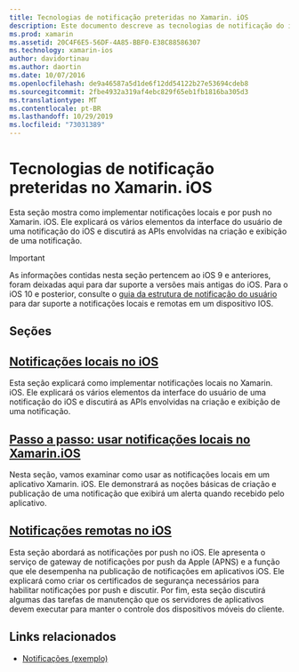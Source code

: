 ```yaml
---
title: Tecnologias de notificação preteridas no Xamarin. iOS
description: Este documento descreve as tecnologias de notificação do iOS que foram preteridas em favor da estrutura de notificações do usuário, introduzida no iOS 10.
ms.prod: xamarin
ms.assetid: 20C4F6E5-56DF-4A85-BBF0-E38C88586307
ms.technology: xamarin-ios
author: davidortinau
ms.author: daortin
ms.date: 10/07/2016
ms.openlocfilehash: de9a46587a5d1de6f12dd54122b27e53694cdeb8
ms.sourcegitcommit: 2fbe4932a319af4ebc829f65eb1fb1816ba305d3
ms.translationtype: MT
ms.contentlocale: pt-BR
ms.lasthandoff: 10/29/2019
ms.locfileid: "73031389"
---
```

# <a name="deprecated-notification-technologies-in-xamarinios"></a>Tecnologias de notificação preteridas no Xamarin. iOS

Esta seção mostra como implementar notificações locais e por push no Xamarin. iOS. Ele explicará os vários elementos da interface do usuário de uma notificação do iOS e discutirá as APIs envolvidas na criação e exibição de uma notificação.

> [!IMPORTANT]
> As informações contidas nesta seção pertencem ao iOS 9 e anteriores, foram deixadas aqui para dar suporte a versões mais antigas do iOS. Para o iOS 10 e posterior, consulte o [guia da estrutura de notificação do usuário](~/ios/platform/user-notifications/index.md) para dar suporte a notificações locais e remotas em um dispositivo IOS.

## <a name="sections"></a>Seções

<a name="Local Notifications In iOS" />

## <a name="local-notifications-in-ioslocal-notifications-in-iosmd"></a>[Notificações locais no iOS](local-notifications-in-ios.md)

Esta seção explicará como implementar notificações locais no Xamarin. iOS. Ele explicará os vários elementos da interface do usuário de uma notificação do iOS e discutirá as APIs envolvidas na criação e exibição de uma notificação.

<a name="Local Notifications Walkthrough" />

## <a name="walkthrough---using-local-notifications-in-xamarinioslocal-notifications-in-ios-walkthroughmd"></a>[Passo a passo: usar notificações locais no Xamarin.iOS](local-notifications-in-ios-walkthrough.md)

Nesta seção, vamos examinar como usar as notificações locais em um aplicativo Xamarin. iOS. Ele demonstrará as noções básicas de criação e publicação de uma notificação que exibirá um alerta quando recebido pelo aplicativo.

<a name="Remote Notifications In iOS" />

## <a name="remote-notifications-in-iosremote-notifications-in-iosmd"></a>[Notificações remotas no iOS](remote-notifications-in-ios.md)

Esta seção abordará as notificações por push no iOS. Ele apresenta o serviço de gateway de notificações por push da Apple (APNS) e a função que ele desempenha na publicação de notificações em aplicativos iOS. Ele explicará como criar os certificados de segurança necessários para habilitar notificações por push e discutir. Por fim, esta seção discutirá algumas das tarefas de manutenção que os servidores de aplicativos devem executar para manter o controle dos dispositivos móveis do cliente.

## <a name="related-links"></a>Links relacionados

- [Notificações (exemplo)](https://docs.microsoft.com/samples/xamarin/ios-samples/notifications)
